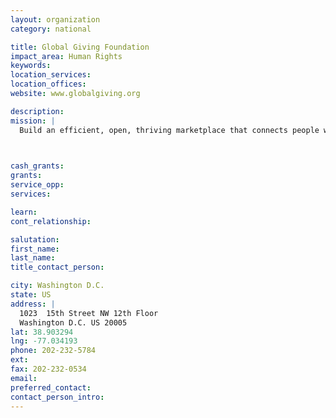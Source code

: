 ```yaml
---
layout: organization
category: national

title: Global Giving Foundation
impact_area: Human Rights
keywords: 
location_services: 
location_offices: 
website: www.globalgiving.org

description: 
mission: |
  Build an efficient, open, thriving marketplace that connects people who have community and world-changing ideas with people who can support them.

  

cash_grants: 
grants: 
service_opp: 
services: 

learn: 
cont_relationship: 

salutation: 
first_name: 
last_name: 
title_contact_person: 

city: Washington D.C.
state: US
address: |
  1023  15th Street NW 12th Floor  
  Washington D.C. US 20005
lat: 38.903294
lng: -77.034193
phone: 202-232-5784
ext: 
fax: 202-232-0534
email: 
preferred_contact: 
contact_person_intro: 
---
```

